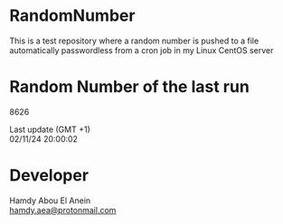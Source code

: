 # RandomNumber    
This is a test repository where a random number is pushed to a file automatically passwordless from a cron job in my Linux CentOS server    
# Random Number of the last run   
8626
      
Last update (GMT +1)    
02/11/24 20:00:02
# Developer    
Hamdy Abou El Anein   
hamdy.aea@protonmail.com
